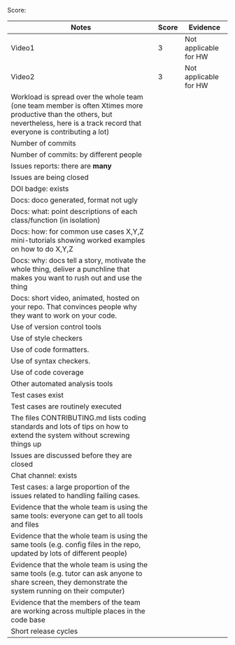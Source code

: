 Score: 

|Notes|Score|Evidence|
|-----|---------|---------|
|Video1| 3 | Not applicable for HW  | 
|Video2| 3 | Not applicable for HW | 
|Workload is spread over the whole team (one team member is often Xtimes more productive than the others, but nevertheless, here is a track record that everyone is contributing a lot)|  |  |
|Number of commits|  |  |
|Number of commits: by different people|  |  |
|Issues reports: there are **many**|  |  |
|Issues are being closed|  |  |
|DOI badge: exists|  |  |
|Docs: doco generated, format not ugly |  |  |
|Docs: what: point descriptions of each class/function (in isolation) |  | 
|Docs: how: for common use cases X,Y,Z mini-tutorials showing worked examples on how to do X,Y,Z|  |  |
|Docs: why: docs tell a story, motivate the whole thing, deliver a punchline that makes you want to rush out and use the thing|  |  |
|Docs: short video, animated, hosted on your repo. That convinces people why they want to work on your code.|  |  |
|Use of version control tools|  | 
|Use of style checkers |  |  |
|Use of code formatters. |  |  |
|Use of syntax checkers. |  |  |
|Use of code coverage |  |  |
|Other automated analysis tools|  |  |
|Test cases exist|  |  |
|Test cases are routinely executed|  |  |
|The files CONTRIBUTING.md lists coding standards and lots of tips on how to extend the system without screwing things up|  |  |
|Issues are discussed before they are closed|  |  |
|Chat channel: exists|  |  |
|Test cases: a large proportion of the issues related to handling failing cases.|  |  |
|Evidence that the whole team is using the same tools: everyone can get to all tools and files|  | 
|Evidence that the whole team is using the same tools (e.g. config files in the repo, updated by lots of different people)|  | 
|Evidence that the whole team is using the same tools (e.g. tutor can ask anyone to share screen, they demonstrate the system running on their computer)|  | 
|Evidence that the members of the team are working across multiple places in the code base|  | 
|Short release cycles |  |  |
